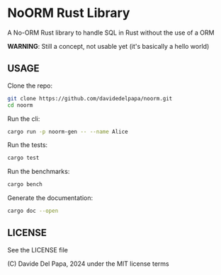 # NoORM Rust Library
A No-ORM Rust library to handle SQL in Rust without the use of a ORM

__WARNING__: Still a concept, not usable yet (it's basically a hello world)

## USAGE

Clone the repo:
```bash
git clone https://github.com/davidedelpapa/noorm.git
cd noorm
```

Run the cli:
```bash
cargo run -p noorm-gen -- --name Alice
```

Run the tests:
```bash
cargo test
```

Run the benchmarks:
```bash
cargo bench
```

Generate the documentation:
```bash
cargo doc --open
```

## LICENSE
See the LICENSE file

(C) Davide Del Papa, 2024 under the MIT license terms